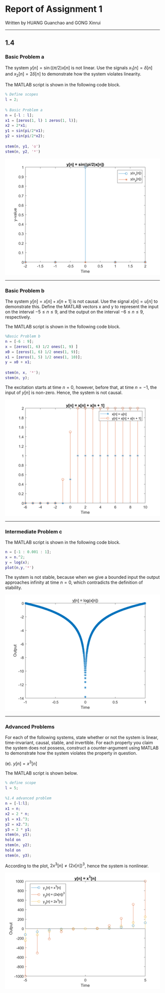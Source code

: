 # Report of Assignment 1

Written by HUANG Guanchao and GONG Xinrui

---

## 1.4

### Basic Problem a

The system $y[n] = \sin((\pi/2)x[n]$ is not linear. Use the signals $x_1[n] = \delta[n]$ and $x_2[n] = 2\delta[n]$ to demonstrate how the system violates linearity.

The MATLAB script is shown in the following code block.

```matlab
% Define scopes
l = 2;

% Basic Problem a
n = [-l : l];
x1 = [zeros(1, l) 1 zeros(1, l)];
x2 = 2*x1;
y1 = sin(pi/2*x1);
y2 = sin(pi/2*x2);

stem(n, y1, 'o')
stem(n, y2, '*')
```

![Figure a](https://raw.githubusercontent.com/SamuelHuang2019/SigSys-lab/master/Figures/A1_a.png)

---

### Basic Problem b

The system $y[n] = x[n] + x[n + 1]$ is not causal. Use the signal $x[n] = u[n]$ to demonstrate this. Define the MATLAB vectors x and y to represent the input on the interval $-5 \le n \le 9$, and the output on the interval $-6 \le n \le 9$, respectively.

The MATLAB script is shown in the following code block.

```matlab
%Basic Problem b
n = [-6 : 9];
x = [zeros(1, 6) 1/2 ones(1, 9) ]
x0 = [zeros(1, 6) 1/2 ones(1, 9)];
x1 = [zeros(1, 5) 1/2 ones(1, 10)];
y = x0 + x1;

stem(n, x, '*');
stem(n, y);
```

The excitation starts at time $n=0$, however, before that, at time $n=-1$, the input of $y[n]$ is non-zero. Hence, the system is not causal.

![Figure a](https://raw.githubusercontent.com/SamuelHuang2019/SigSys-lab/master/Figures/A1_b.png)

---

### Intermediate Problem c

The MATLAB script is shown in the following code block.

```matlab
n = [-1 : 0.001 : 1];
x = n.^2;
y = log(x);
plot(n,y,'*')
```

The system is not stable, because when we give a bounded input the output approaches infinity at time $n = 0$, which contradicts the definition of stability.

![Figure a](https://raw.githubusercontent.com/SamuelHuang2019/SigSys-lab/master/Figures/A1_c.png)

---

### Advanced Problems

For each of the following systems, state whether or not the system is linear, time-invariant, causal, stable, and invertible. For each property you claim the system does not possess, construct a counter-argument using MATLAB to demonstrate how the system violates the property in question.

(e). $y[n] = x^3[n]$

The MATLAB script is shown below.

```matlab
% define scope
l = 5;

%1.4 advanced problem
n = [-l:l];
x1 = n;
x2 = 2 * n;
y1 = x1.^3;
y2 = x2.^3;
y3 = 2 * y1;
stem(n, y1);
hold on
stem(n, y2);
hold on
stem(n, y3);
```

According to the plot, $2x^3[n]\ne(2x[n])^3$, hence the system is nonlinear.

![Figure 1.4-e](https://raw.githubusercontent.com/SamuelHuang2019/SigSys-lab/master/Figures/A1_e.png)
